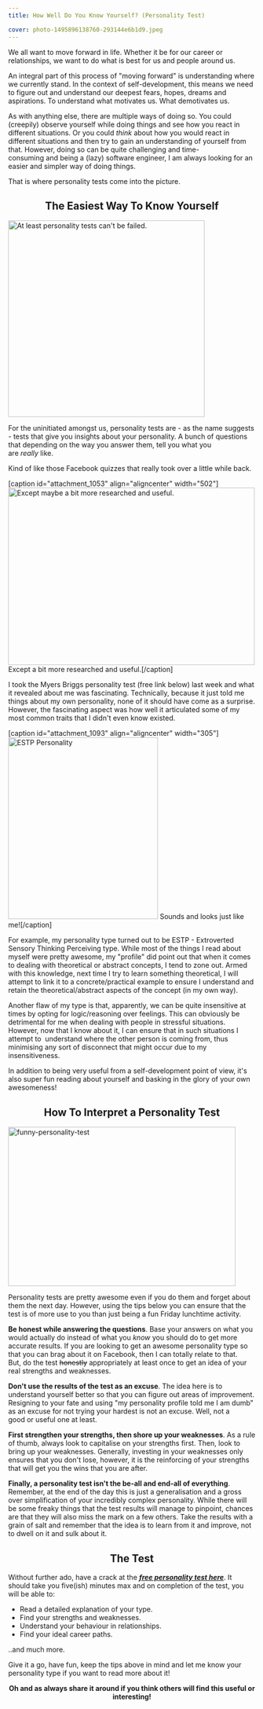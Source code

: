 ```yaml
---
title: How Well Do You Know Yourself? (Personality Test)

cover: photo-1495896138760-293144e6b1d9.jpeg
---
```


<p class="p1"><span class="s1">We all want to move forward in life. Whether it be for our career or relationships, we want to do what is best for us and people around us. </span></p>
<p class="p1"><span class="s1">An integral part of this process of "moving forward" is understanding where we currently stand. In the context of self-development, this means we need to figure out and understand our deepest fears, hopes, dreams and aspirations. To understand what motivates us. What demotivates us. </span></p>
<p class="p1"><span class="s1">As with anything else, there are multiple ways of doing so. You could (creepily) observe yourself while doing things and see how you react in different situations. Or you could <em>think</em> about how you would react in different situations and then try to gain an understanding of yourself from that. However, doing so can be quite challenging and time-consuming and being a (lazy) software engineer, I am always looking for an easier and simpler way of doing things. </span></p>
<p class="p1"><span class="s1">That is where personality tests come into the picture. </span></p>

<h2 class="p1" style="text-align: center;"><span class="s1">The Easiest Way To Know Yourself</span></h2>
<img class="aligncenter wp-image-1054 size-full" src="http://www.thecodetoawesome.com/wp-content/uploads/2015/09/personality-test-fail.jpeg" alt="At least personality tests can't be failed." width="400" height="400" />
<p class="p1"><span class="s1">For the uninitiated amongst us, personality tests are - as the name suggests - tests that give you insights about your personality. A bunch of questions that depending on the way you answer them, tell you what you are <em>really </em>like. </span></p>
<p class="p1"><span class="s1">Kind of like those Facebook quizzes that really took over a little while back. </span></p>


[caption id="attachment_1053" align="aligncenter" width="502"]<img class="wp-image-1053 size-full" src="http://www.thecodetoawesome.com/wp-content/uploads/2015/09/poop-quiz.jpg" alt="Except maybe a bit more researched and useful. " width="502" height="361" /> Except a bit more researched and useful.[/caption]
<p class="p1"><span class="s1">I took the Myers Briggs personality test (free link below) last week and what it revealed about me was fascinating. Technically, because it just told me things about my own personality, none of it should have come as a surprise. However, the fascinating aspect was how well it articulated some of my most common traits that I didn't even know existed. </span></p>


[caption id="attachment_1093" align="aligncenter" width="305"]<img class="wp-image-1093" src="http://www.thecodetoawesome.com/wp-content/uploads/2015/09/estp-personality.png" alt="ESTP Personality" width="305" height="370" /> Sounds and looks just like me![/caption]
<p class="p1"><span class="s1">For example, my personality type turned out to be ESTP - Extroverted Sensory Thinking Perceiving type. While most of the things I read about myself were pretty awesome, my "profile" did point out that when it comes to dealing with theoretical or abstract concepts, I tend to zone out. Armed with this knowledge, next time I try to learn something theoretical, I will attempt to link it to a concrete/practical example to ensure I understand and retain the theoretical/abstract aspects of the concept (in my own way).</span></p>
<p class="p1">Another flaw of my type is that, apparently, we can be quite insensitive at times by opting for logic/reasoning over feelings. This can obviously be detrimental for me when dealing with people in stressful situations. However, now that I know about it, I can ensure that in such situations I attempt to  understand where the other person is coming from, thus minimising any sort of disconnect that might occur due to my insensitiveness.</p>
<p class="p1"><span class="s1">In addition to being very useful from a self-development point of view, it's also super fun reading about yourself and basking in the glory of your own awesomeness! </span></p>

<h2 class="p1" style="text-align: center;"><span class="s1">How To Interpret a Personality Test</span></h2>
<p class="p1"><img class="aligncenter wp-image-1057" src="http://www.thecodetoawesome.com/wp-content/uploads/2015/09/funny-personality-test.png" alt="funny-personality-test" width="463" height="324" /></p>
<p class="p1"><span class="s1">Personality tests are pretty awesome even if you do them and forget about them the next day. However, using the tips below you can ensure that the test is of more use to you than just being a fun Friday lunchtime activity.</span></p>
<strong>Be honest while answering the questions</strong>. Base your answers on what you would actually do instead of what you <em>know </em>you should do to get more accurate results. If you are looking to get an awesome personality type so that you can brag about it on Facebook, then I can totally relate to that. But, do the test <del>honestly</del> appropriately at least once to get an idea of your real strengths and weaknesses.

<strong>Don't use the results of the test as an excuse</strong>. The idea here is to understand yourself better so that you can figure out areas of improvement. Resigning to your fate and using "my personality profile told me I am dumb" as an excuse for not trying your hardest is not an excuse. Well, not a good or useful one at least.

<strong>First strengthen your strengths, then shore up your weaknesses</strong>. As a rule of thumb, always look to capitalise on your strengths first. Then, look to bring up your weaknesses. Generally, investing in your weaknesses only ensures that you don't lose, however, it is the reinforcing of your strengths that will get you the wins that you are after.

<strong>Finally, a personality test isn't the be-all and end-all of everything</strong>. Remember, at the end of the day this is just a generalisation and a gross over simplification of your incredibly complex personality. While there will be some freaky things that the test results will manage to pinpoint, chances are that they will also miss the mark on a few others. Take the results with a grain of salt and remember that the idea is to learn from it and improve, not to dwell on it and sulk about it.
<h2 style="text-align: center;">The Test</h2>
Without further ado, have a crack at the <em><strong><a href="http://www.16personalities.com/free-personality-test" target="_blank">free personality test here</a></strong></em>. It should take you five(ish) minutes max and on completion of the test, you will be able to:
<ul>
	<li>Read a detailed explanation of your type.</li>
	<li>Find your strengths and weaknesses.</li>
	<li>Understand your behaviour in relationships.</li>
	<li>Find your ideal career paths.</li>
</ul>
..and much more.

Give it a go, have fun, keep the tips above in mind and l<span class="s1">et me know your personality type if you want to read more about it!</span>
<p style="text-align: center;"><strong>Oh and as always share it around if you think others will find this useful or interesting!</strong></p>
